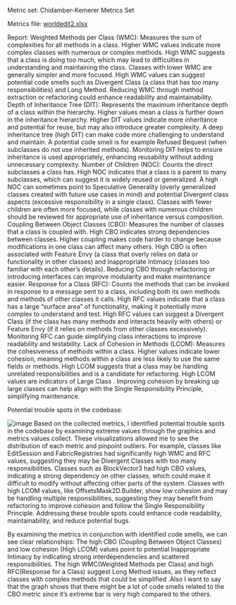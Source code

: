 Metric set: Chidamber-Kemerer Metrics Set

Metrics file:
[worldedit2.xlsx](https://github.com/user-attachments/files/17692374/worldedit2.xlsx)

Report:
Weighted Methods per Class (WMC):
Measures the sum of complexities for all methods in a class. Higher WMC values indicate more complex classes with numerous or complex methods. 
High WMC suggests that a class is doing too much, which may lead to difficulties in understanding and maintaining the class. Classes with lower WMC are generally simpler and more focused.
High WMC values can suggest potential code smells such as Divergent Class (a class that has too many responsibilities) and Long Method. Reducing WMC through method extraction or refactoring could enhance readability and maintainability.
Depth of Inheritance Tree (DIT):
Represents the maximum inheritance depth of a class within the hierarchy. Higher values mean a class is further down in the inheritance hierarchy.
Higher DIT values indicate more inheritance and potential for reuse, but may also introduce greater complexity.
A deep inheritance tree (high DIT) can make code more challenging to understand and maintain. A potential code smell is for example Refused Bequest (when subclasses do not use inherited methods). Monitoring DIT helps to ensure inheritance is used appropriately, enhancing reusability without adding unnecessary complexity.
Number of Children (NOC):
Counts the direct subclasses a class has.
High NOC indicates that a class is a parent to many subclasses, which can suggest it is widely reused or generalized.
A high NOC can sometimes point to Speculative Generality (overly generalized classes created with future use cases in mind) and potential Divergent class aspects (excessive responsibility in a single class). Classes with fewer children are often more focused, while classes with numerous children should be reviewed for appropriate use of inheritance versus composition.
Coupling Between Object Classes (CBO):
Measures the number of classes that a class is coupled with. High CBO indicates strong dependencies between classes.
Higher coupling makes code harder to change because modifications in one class can affect many others.
High CBO is often associated with Feature Envy (a class that overly relies on data or functionality in other classes) and Inappropriate Intimacy (classes too familiar with each other’s details). Reducing CBO through refactoring or introducing interfaces can improve modularity and make maintenance easier.
Response for a Class (RFC):
Counts the methods that can be invoked in response to a message sent to a class, including both its own methods and methods of other classes it calls.
High RFC values indicate that a class has a large “surface area” of functionality, making it potentially more complex to understand and test.
High RFC values can suggest a Divergent Class (if the class has many methods and interacts heavily with others) or Feature Envy (if it relies on methods from other classes excessively). Monitoring RFC can guide simplifying class interactions to improve readability and testability.
Lack of Cohesion in Methods (LCOM):
Measures the cohesiveness of methods within a class. Higher values indicate lower cohesion, meaning methods within a class are less likely to use the same fields or methods.
High LCOM suggests that a class may be handling unrelated responsibilities and is a candidate for refactoring.
High LCOM values are indicators of Large Class . Improving cohesion by breaking up large classes can help align with the Single Responsibility Principle, simplifying maintenance.

Potential trouble spots in the codebase: 

![image](https://github.com/user-attachments/assets/0f99dea8-745d-46a0-972e-72c1709dc550)
Based on the collected metrics, I identified potential trouble spots in the codebase by examining extreme values through the graphics and metrics values collect. These visualizations allowed me to see the distribution of each metric and pinpoint outliers.
For example, classes like EditSession and FabricRegistries had significantly high WMC and RFC values, suggesting they may be Divergent Classes with too many responsibilities.
Classes such as BlockVector3 had high CBO values, indicating a strong dependency on other classes, which could make it difficult to modify without affecting other parts of the system.
Classes with high LCOM values, like OffsetsMask2D.Builder, show low cohesion and may be handling multiple responsibilities, suggesting they may benefit from refactoring to improve cohesion and follow the Single Responsibility Principle. Addressing these trouble spots could enhance code readability, maintainability, and reduce potential bugs.

By examining the metrics in conjunction with identified code smells, we can see clear relationships:
The high CBO (Coupling Between Object Classes)  and low cohesion (High LCOM) values point to potential Inappropriate Intimacy by indicating strong interdependencies and scattered responsibilities.
The high WMC(Weighted Methods per Class) and high RFC(Response for a Class) suggest Long Method issues, as they reflect classes with complex methods that could be simplified .Also I want to say that the graph shows that there might be a lot of code smells related to the CBO metric since it’s extreme bar is very high compared to the others. 
